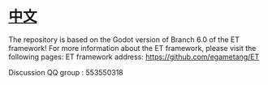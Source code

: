 # [中文](https://github.com/lelzhang/ET_Godot/README-ZH.md) 

The repository is based on the Godot version of Branch 6.0 of the ET framework! For more information about the ET framework, please visit the following pages:
ET framework address: https://github.com/egametang/ET


Discussion QQ group : 553550318 
